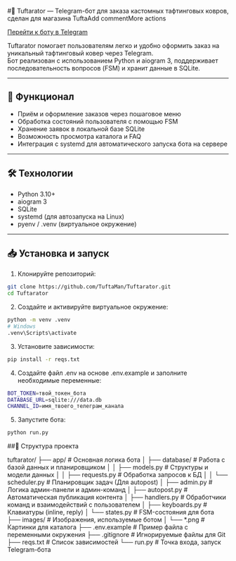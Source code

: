 #🤖 Tuftarator — Telegram-бот для заказа кастомных тафтинговых ковров, сделан для магазина TuftaAdd commentMore actions

[Перейти к боту в Telegram](https://t.me/Tuftarator_bot)

Tuftarator помогает пользователям легко и удобно оформить заказ на уникальный тафтинговый ковер через Telegram.  
Бот реализован с использованием Python и aiogram 3, поддерживает последовательность вопросов (FSM) и хранит данные в SQLite.

---

## 🚀 Функционал

- Приём и оформление заказов через пошаговое меню  
- Обработка состояний пользователя с помощью FSM  
- Хранение заявок в локальной базе SQLite   
- Возможность просмотра каталога и FAQ
- Интеграция с systemd для автоматического запуска бота на сервере 

---

## 🛠 Технологии

- Python 3.10+  
- aiogram 3  
- SQLite  
- systemd (для автозапуска на Linux)  
- pyenv / .venv (виртуальное окружение)

---

## 📥 Установка и запуск

1. Клонируйте репозиторий:
```bash
git clone https://github.com/TuftaMan/Tuftarator.git
cd Tuftarator
```

2. Создайте и активируйте виртуальное окружение:
```bash
python -m venv .venv
# Windows
.venv\Scripts\activate
```
3. Установите зависимости:
```bash
pip install -r reqs.txt
```
4. Создайте файл .env на основе .env.example и заполните необходимые переменные:
```bash
BOT_TOKEN=твой_токен_бота
DATABASE_URL=sqlite:///data.db
CHANNEL_ID=имя_твоего_телеграм_канала
```

5. Запустите бота:
```bash
python run.py
```

##📁 Структура проекта

tuftarator/
├── app/                          # Основная логика бота
│   ├── database/                 # Работа с базой данных и планировщиком
│   │   ├── models.py             # Структуры и модели данных
│   │   ├── requests.py           # Обработка запросов к БД
│   │   └── scheduler.py          # Планировщик задач (Для autopost)
│   ├── admin.py                  # Логика админ-панели и админ-команд
│   ├── autopost.py               # Автоматическая публикация контента
│   ├── handlers.py               # Обработчики команд и взаимодействий с пользователем
│   ├── keyboards.py              # Клавиатуры (inline, reply)
│   └── states.py                 # FSM-состояния для бота
├── images/                       # Изображения, используемые ботом
│   └── *.png                     # Картинки для каталога
├── .env.example                  # Пример файла с переменными окружения
├── .gitignore                    # Игнорируемые файлы для Git 
├── reqs.txt                      # Список зависимостей
└── run.py                        # Точка входа, запуск Telegram-бота

